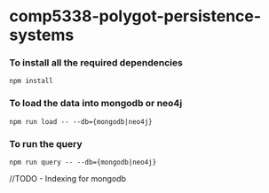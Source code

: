 # comp5338-polygot-persistence-systems

### To install all the required dependencies
```
npm install
```

### To load the data into mongodb or neo4j
```
npm run load -- --db={mongodb|neo4j}
```

### To run the query 
```
npm run query -- --db={mongodb|neo4j}
```

//TODO - Indexing for mongodb